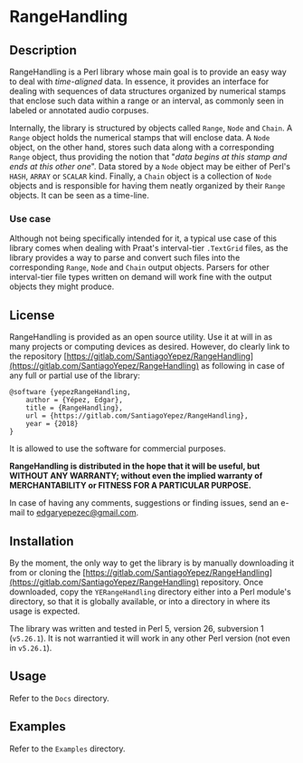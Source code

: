 # RangeHandling

## Description

RangeHandling is a Perl library whose main goal is to provide an easy way to deal with *time-aligned* data. In essence, it provides an interface for dealing with sequences of data structures organized by numerical stamps that enclose such data within a range or an interval, as commonly seen in labeled or annotated audio corpuses. 

Internally, the library is structured by objects called `Range`, `Node` and `Chain`. A `Range` object holds the numerical stamps that will enclose data. A `Node` object, on the other hand, stores such data along with a corresponding `Range` object, thus providing the notion that "*data begins at this stamp and ends at this other one*". Data stored by a `Node` object may be either of Perl's `HASH`, `ARRAY` or `SCALAR` kind. Finally, a `Chain` object is a collection of `Node` objects and is responsible for having them neatly organized by their `Range` objects. It can be seen as a time-line.

### Use case

Although not being specifically intended for it, a typical use case of this library comes when dealing with Praat's interval-tier `.TextGrid` files, as the library provides a way to parse and convert such files into the corresponding `Range`, `Node` and `Chain` output objects. Parsers for other interval-tier file types written on demand will work fine with the output objects they might produce. 

## License

RangeHandling is provided as an open source utility. Use it at will in as many projects or computing devices as desired. However, do clearly link to the repository [https://gitlab.com/SantiagoYepez/RangeHandling](https://gitlab.com/SantiagoYepez/RangeHandling) as following in case of any full or partial use of the library:

```
@software {yepezRangeHandling,
    author = {Yépez, Edgar},
    title = {RangeHandling},
    url = {https://gitlab.com/SantiagoYepez/RangeHandling},
    year = {2018}
}
```

It is allowed to use the software for commercial purposes. 

**RangeHandling is distributed in the hope that it will be useful, but WITHOUT ANY WARRANTY; without even the implied warranty of MERCHANTABILITY or FITNESS FOR A PARTICULAR PURPOSE.**

In case of having any comments, suggestions or finding issues, send an e-mail to [edgaryepezec@gmail.com](edgaryepezec@gmail.com).

## Installation

By the moment, the only way to get the library is by manually downloading it from or cloning the [https://gitlab.com/SantiagoYepez/RangeHandling](https://gitlab.com/SantiagoYepez/RangeHandling) repository. Once downloaded, copy the `YERangeHandling` directory either into a Perl module's directory, so that it is globally available, or into a directory in where its usage is expected.

The library was written and tested in Perl 5, version 26, subversion 1 (`v5.26.1`). It is not warrantied it will work in any other Perl version (not even in `v5.26.1`). 

## Usage

Refer to the  `Docs` directory.

## Examples

Refer to the `Examples` directory.